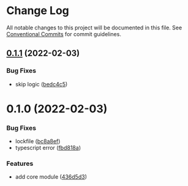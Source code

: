 # Change Log

All notable changes to this project will be documented in this file.
See [Conventional Commits](https://conventionalcommits.org) for commit guidelines.

## [0.1.1](https://github.com/developer239/collection-nest/compare/@collection-nest/core@0.1.0...@collection-nest/core@0.1.1) (2022-02-03)


### Bug Fixes

* skip logic ([bedc4c5](https://github.com/developer239/collection-nest/commit/bedc4c55ef93f10a3baf742f2c86b77073149ebb))





# 0.1.0 (2022-02-03)


### Bug Fixes

* lockfile ([bc8a8ef](https://github.com/developer239/collection-nest/commit/bc8a8ef3abe607c86f54eeb4159b598ad854a566))
* typescript error ([fbd818a](https://github.com/developer239/collection-nest/commit/fbd818a7abe360f7082a77a74bea42f52a9dac20))


### Features

* add core module ([436d5d3](https://github.com/developer239/collection-nest/commit/436d5d328922a855fbd5edb742bff63135a50431))

